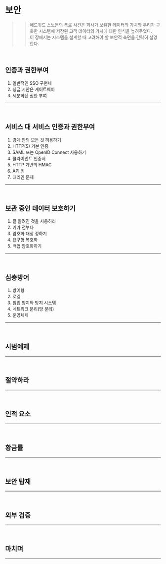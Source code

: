 보안
=====
>> 애드워드 스노든의 폭로 사건은 회사가 보유한 데이터의 가치와 우리가 구축한 시스템에 저장된 고객 데이터의 가치에 대한 인식을 높혀주었다. <br/>
>> 이 장에서는 시스템을 설계할 때 고려해야 할 보안적 측면을 간략히 설명한다.
<br/>

## 인증과 권한부여
1. 일반적인 SSO 구현체
2. 싱글 시안은 게이트웨이
3. 세분화된 권한 부여
*****
<br/>

## 서비스 대 서비스 인증과 권한부여
1. 경계 안의 모든 것 허용하기
2. HTTP(S) 기본 인증
3. SAML 또는 OpenID Connect 사용하기
4. 클라이언트 인증서
5. HTTP 기반의 HMAC
6. API 키
7. 대리인 문제
*****
<br/>

## 보관 중인 데이터 보호하기
1. 잘 알려진 것을 사용하라
2. 키가 전부다
3. 암호화 대상 정하기
4. 요구형 복호화
5. 백업 암호화하기
*****
<br/>

## 심층방어
1. 방어형
2. 로깅
3. 침입 방지와 방지 시스템
4. 네트워크 분리(망 분리)
5. 운영체제
*****
<br/>

## 시범예제
*****
<br/>

## 절약하라
*****
<br/>

## 인적 요소
*****
<br/>

## 황금률
*****
<br/>

## 보안 탑재
*****
<br/>

## 외부 검증
*****
<br/>

## 마치며
*****
<br/>



